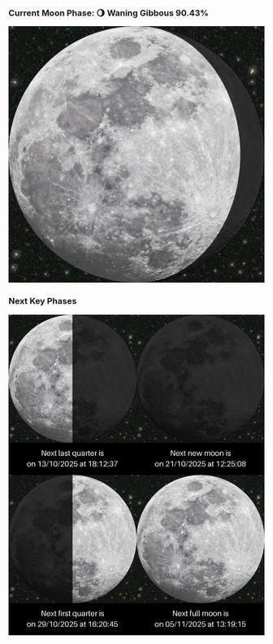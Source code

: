 ### Current Moon Phase: 🌖 Waning Gibbous 90.43%
![Moon Phase](moonphase.png)
### Next Key Phases
![Gallery](gallery.png)
